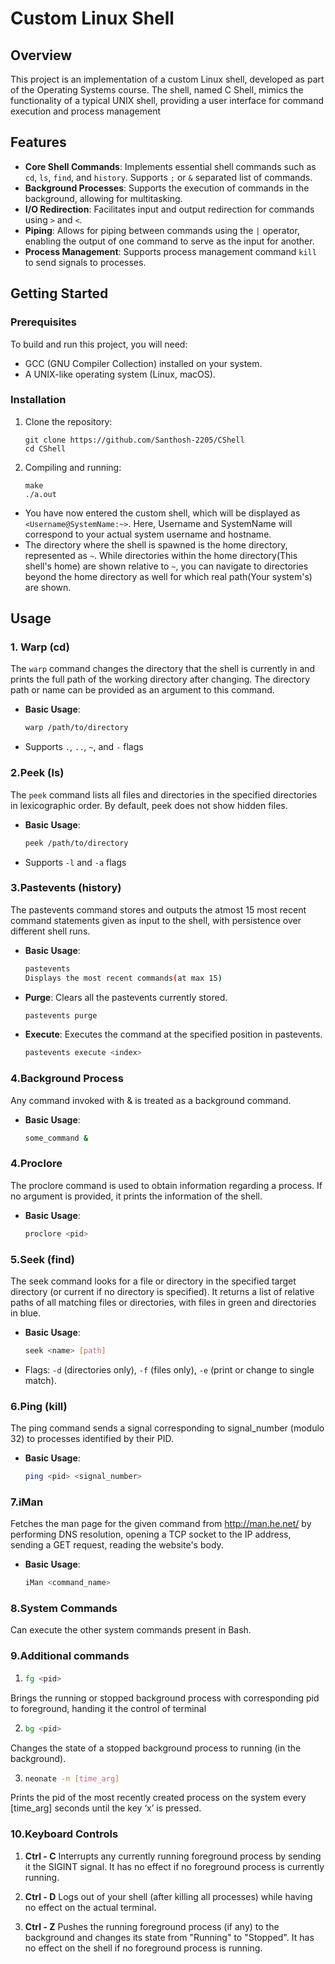 # Custom Linux Shell

## Overview
This project is an implementation of a custom Linux shell, developed as part of the Operating Systems course. The shell, named C Shell, mimics the functionality of a typical UNIX shell, providing a user interface for command execution and process management

## Features

- **Core Shell Commands**: Implements essential shell commands such as `cd`, `ls`, `find`, and `history`. Supports `;` or `&` separated list of commands.
- **Background Processes**: Supports the execution of commands in the background, allowing for multitasking.
- **I/O Redirection**: Facilitates input and output redirection for commands using `>` and `<`.
- **Piping**: Allows for piping between commands using the `|` operator, enabling the output of one command to serve as the input for another.
- **Process Management**: Supports process management command `kill` to send signals to processes.

## Getting Started

### Prerequisites

To build and run this project, you will need:
- GCC (GNU Compiler Collection) installed on your system.
- A UNIX-like operating system (Linux, macOS).

### Installation

1. Clone the repository:
   ```
   git clone https://github.com/Santhosh-2205/CShell
   cd CShell
   ```

2. Compiling and running:
   ```
   make
   ./a.out
   ``` 
 - You have now entered the custom shell, which will be displayed as `<Username@SystemName:~>`. Here, Username and SystemName will correspond to your actual system username and hostname.  
 - The directory where the shell is spawned is the home directory, represented as `~`. While directories within the home directory(This shell's home) are shown relative to `~`, you can navigate to directories beyond the home directory as well for which real path(Your system's) are shown.

## Usage

### 1. Warp (cd)
The `warp` command changes the directory that the shell is currently in and prints the full path of the working directory after changing. The directory path or name can be provided as an argument to this command.
- **Basic Usage**:
  ```bash
  warp /path/to/directory
- Supports `.`,  `..`, `~`, and `-` flags

### 2.Peek (ls)
The `peek` command lists all files and directories in the specified directories in lexicographic order. By default, peek does not show hidden files.
- **Basic Usage**:
    ```bash
    peek /path/to/directory
- Supports `-l` and `-a` flags

### 3.Pastevents (history)
The pastevents command stores and outputs the atmost 15 most recent command statements given as input to the shell, with persistence over different shell runs.
- **Basic Usage**:
    ```bash
    pastevents
    Displays the most recent commands(at max 15)
- **Purge**:
    Clears all the pastevents currently stored.
    ```bash
    pastevents purge

- **Execute**:
    Executes the command at the specified position in pastevents.
    ```bash
    pastevents execute <index>

### 4.Background Process
Any command invoked with & is treated as a background command.
- **Basic Usage**:
    ```bash
    some_command &

### 4.Proclore
The proclore command is used to obtain information regarding a process. If no argument is provided, it prints the information of the shell.
- **Basic Usage**:
    ```bash
    proclore <pid>
    
### 5.Seek (find)
The seek command looks for a file or directory in the specified target directory (or current if no directory is specified). It returns a list of relative paths of all matching files or directories, with files in green and directories in blue.
- **Basic Usage**:
    ```bash
   seek <name> [path]
- Flags: `-d` (directories only), `-f` (files only), `-e` (print or change to single match).

### 6.Ping (kill)
The ping command sends a signal corresponding to signal_number (modulo 32) to processes identified by their PID.
- **Basic Usage**:
    ```bash
    ping <pid> <signal_number>

### 7.iMan
Fetches the man page for the given command from http://man.he.net/ by performing DNS resolution, opening a TCP socket to the IP address, sending a GET request, reading the website's body.
- **Basic Usage**:
    ```bash
    iMan <command_name>

### 8.System Commands
Can execute the other system commands present in Bash.

### 9.Additional commands
1. ```bash
   fg <pid>
Brings the running or stopped background process with corresponding pid to foreground, handing it the control of terminal

2. ```bash
   bg <pid>
Changes the state of a stopped background process to running (in the background).

3. ```bash
   neonate -n [time_arg]
Prints the pid of the most recently created process on the system every [time_arg] seconds until the key ‘x’ is pressed.

### 10.Keyboard Controls

1. **Ctrl - C**
Interrupts any currently running foreground process by sending it the SIGINT signal. It has no effect if no foreground process is currently running.

2. **Ctrl - D**
Logs out of your shell (after killing all processes) while having no effect on the actual terminal.

3. **Ctrl - Z**
Pushes the running foreground process (if any) to the background and changes its state from "Running" to "Stopped". It has no effect on the shell if no foreground process is running.








